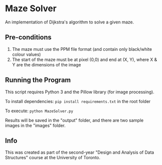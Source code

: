 # Maze Solver
An implementation of Dijkstra's algorithm to solve a given maze.

## Pre-conditions
1. The maze must use the PPM file format (and contain only black/white colour values)
2. The start of the maze must be at pixel (0,0) and end at (X, Y), where X & Y are the dimensions of the image


## Running the Program
This script requires Python 3 and the Pillow library (for image processing). 

To install dependencies: `pip install requirements.txt` in the root folder

To execute: `python MazeSolver.py`

Results will be saved in the "output" folder, and there are two sample images in the "images" folder.

## Info
This was created as part of the second-year "Design and Analysis of Data Structures" course at the University of Toronto.